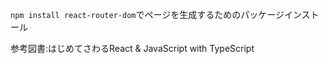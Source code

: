 `npm install react-router-dom`でページを生成するためのパッケージインストール

参考図書:はじめてさわるReact & JavaScript with TypeScript